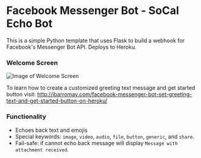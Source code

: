# Facebook Messenger Bot - SoCal Echo Bot
This is a simple Python template that uses Flask to build a webhook for Facebook's Messenger Bot API.
Deploys to Heroku. 

### Welcome Screen

![Image of Welcome Screen](http://ibarromay.com/assets/images/SoCalEchoBot.PNG)

To learn how to create a customized greeting text message and get started button visit: http://ibarromay.com/facebook-messenger-bot-set-greeting-text-and-get-started-button-on-heroku/

### Functionality

- Echoes back text and emojis
- Special keywords: `image`, `video`, `audio`, `file`, `button`, `generic`, and `share`.
- Fail-safe: if cannot echo back message will display `Message with attachment received`.

